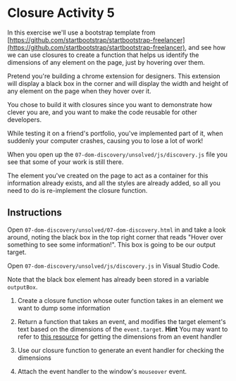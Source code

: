# Closure Activity 5

In this exercise we'll use a bootstrap template from [https://github.com/startbootstrap/startbootstrap-freelancer](https://github.com/startbootstrap/startbootstrap-freelancer), and see how we can use closures to create a function that helps us identify the dimensions of any element on the page, just by hovering over them.

Pretend you're building a chrome extension for designers. This extension will display a black box in the corner and will display the width and height of any element on the page when they hover over it.

You chose to build it with closures since you want to demonstrate how clever you are, and you want to make the code reusable for other developers.

While testing it on a friend's portfolio, you've implemented part of it, when suddenly your computer crashes, causing you to lose a lot of work!

When you open up the `07-dom-discovery/unsolved/js/discovery.js` file you see that some of your work is still there.

The element you've created on the page to act as a container for this information already exists, and all the styles are already added, so all you need to do is re-implement the closure function.

## Instructions

Open `07-dom-discovery/unsolved/07-dom-discovery.html` in and take a look around, noting the black box in the top right corner that reads "Hover over something to see some information!". This box is going to be our output target.

Open `07-dom-discovery/unsolved/js/discovery.js` in Visual Studio Code.

Note that the black box element has already been stored in a variable `outputBox`.

1. Create a closure function whose outer function takes in an element we want to dump some information

2. Return a function that takes an event, and modifies the target element's text based on the dimensions of the `event.target`. **Hint** You may want to refer to [this resource](https://www.javascripttutorial.net/javascript-dom/javascript-width-height/) for getting the dimensions from an event handler

3. Use our closure function to generate an event handler for checking the dimensions

4. Attach the event handler to the window's `mouseover` event.
